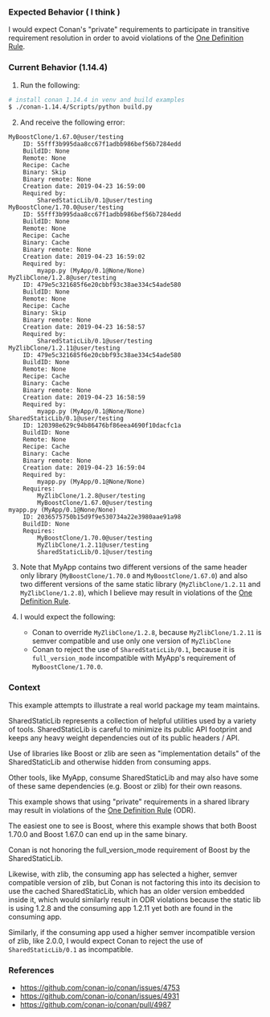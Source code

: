 ### Expected Behavior ( I think )

I would expect Conan's "private" requirements to participate in transitive requirement resolution in order to avoid violations of the [One Definition Rule].

### Current Behavior (1.14.4)

1. Run the following:
```sh
# install conan 1.14.4 in venv and build examples
$ ./conan-1.14.4/Scripts/python build.py
```
2. And receive the following error:
```
MyBoostClone/1.67.0@user/testing
    ID: 55fff3b995daa8cc67f1adbb986bef56b7284edd
    BuildID: None
    Remote: None
    Recipe: Cache
    Binary: Skip
    Binary remote: None
    Creation date: 2019-04-23 16:59:00
    Required by:
        SharedStaticLib/0.1@user/testing
MyBoostClone/1.70.0@user/testing
    ID: 55fff3b995daa8cc67f1adbb986bef56b7284edd
    BuildID: None
    Remote: None
    Recipe: Cache
    Binary: Cache
    Binary remote: None
    Creation date: 2019-04-23 16:59:02
    Required by:
        myapp.py (MyApp/0.1@None/None)
MyZlibClone/1.2.8@user/testing
    ID: 479e5c321685f6e20cbbf93c38ae334c54ade580
    BuildID: None
    Remote: None
    Recipe: Cache
    Binary: Skip
    Binary remote: None
    Creation date: 2019-04-23 16:58:57
    Required by:
        SharedStaticLib/0.1@user/testing
MyZlibClone/1.2.11@user/testing
    ID: 479e5c321685f6e20cbbf93c38ae334c54ade580
    BuildID: None
    Remote: None
    Recipe: Cache
    Binary: Cache
    Binary remote: None
    Creation date: 2019-04-23 16:58:59
    Required by:
        myapp.py (MyApp/0.1@None/None)
SharedStaticLib/0.1@user/testing
    ID: 120398e629c94b86476bf86eea4690f10dacfc1a
    BuildID: None
    Remote: None
    Recipe: Cache
    Binary: Cache
    Binary remote: None
    Creation date: 2019-04-23 16:59:04
    Required by:
        myapp.py (MyApp/0.1@None/None)
    Requires:
        MyZlibClone/1.2.8@user/testing
        MyBoostClone/1.67.0@user/testing
myapp.py (MyApp/0.1@None/None)
    ID: 2036575750b15d9f9e530734a22e3980aae91a98
    BuildID: None
    Requires:
        MyBoostClone/1.70.0@user/testing
        MyZlibClone/1.2.11@user/testing
        SharedStaticLib/0.1@user/testing
```

3. Note that MyApp contains two different versions of the same header only library (`MyBoostClone/1.70.0` and `MyBoostClone/1.67.0`)
  and also two different versions of the same static library (`MyZlibClone/1.2.11` and `MyZlibClone/1.2.8`),
  which I believe may result in violations of the [One Definition Rule].

4. I would expect the following:
    * Conan to override `MyZlibClone/1.2.8`, because `MyZlibClone/1.2.11` is semver compatible and use only one version of `MyZlibClone`
    * Conan to reject the use of `SharedStaticLib/0.1`, because it is `full_version_mode` incompatible with MyApp's requirement of `MyBoostClone/1.70.0`. 

### Context

This example attempts to illustrate a real world package my team maintains.

SharedStaticLib represents a collection of helpful utilities used by a variety
of tools. SharedStaticLib is careful to minimize its public API footprint and keeps
any heavy weight dependencies out of its public headers / API.

Use of libraries like Boost or zlib are seen as "implementation details" of the SharedStaticLib
and otherwise hidden from consuming apps.

Other tools, like MyApp, consume SharedStaticLib and may also have some of these same
dependencies (e.g. Boost or zlib) for their own reasons.

This example shows that using "private" requirements in a shared library
may result in violations of the [One Definition Rule] (ODR).

The easiest one to see is Boost, where this example shows 
that both Boost 1.70.0 and Boost 1.67.0 can end up in the same binary.

Conan is not honoring the full_version_mode requirement of Boost by the SharedStaticLib.

Likewise, with zlib, the consuming app has selected a higher, semver compatible
version of zlib, but Conan is not factoring this into its decision to use 
the cached SharedStaticLib, which has an older version embedded inside it,
which would similarly result in ODR violations because the static lib
is using 1.2.8 and the consuming app 1.2.11 yet both are found in the consuming app.

Similarly, if the consuming app used a higher semver incompatible version of zlib,
like 2.0.0, I would expect Conan to reject the use of `SharedStaticLib/0.1` as incompatible.


### References

* https://github.com/conan-io/conan/issues/4753
* https://github.com/conan-io/conan/issues/4931
* https://github.com/conan-io/conan/pull/4987

[One Definition Rule]: https://en.wikipedia.org/wiki/One_Definition_Rule
